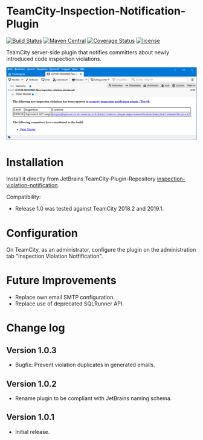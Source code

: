 # TeamCity-Inspection-Notification-Plugin
[![Build Status](https://travis-ci.org/frimtec/teamcity-inspection-notification-plugin.svg?branch=master)](https://travis-ci.org/frimtec/teamcity-inspection-notification-plugin) 
[![Maven Central](https://maven-badges.herokuapp.com/maven-central/com.github.frimtec/teamcity-inspection-notification-plugin/badge.svg)](https://maven-badges.herokuapp.com/maven-central/com.github.frimtec/teamcity-inspection-notification-plugin) 
[![Coverage Status](https://coveralls.io/repos/github/frimtec/teamcity-inspection-notification-plugin/badge.svg?branch=master)](https://coveralls.io/github/frimtec/teamcity-inspection-notification-plugin?branch=master)
[![license](https://img.shields.io/badge/License-Apache%202.0-blue.svg)](https://opensource.org/licenses/Apache-2.0)

TeamCity server-side plugin that notifies committers about newly introduced code inspection violations.

![Screen shot of app](images/email.png "Screen shot of the notification")

# Installation

Install it directly from JetBrains TeamCity-Plugin-Repository [inspection-violation-notification](https://plugins.jetbrains.com/plugin/12382-inspection-violation-notification).

Compatibility:
* Release 1.0 was tested against TeamCity 2018.2 and 2019.1.

# Configuration

On TeamCity, as an administrator, configure the plugin on the administration tab "Inspection Violation Notfification".

# Future Improvements

* Replace own email SMTP configuration.
* Replace use of deprecated SQLRunner API.

# Change log

## Version 1.0.3
* Bugfix: Prevent violation duplicates in generated emails.

## Version 1.0.2
* Rename plugin to be compliant with JetBrains naming schema.

## Version 1.0.1
* Initial release.
